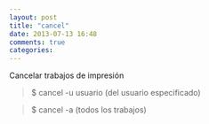 ```yaml
---
layout: post
title: "cancel"
date: 2013-07-13 16:48
comments: true
categories: 
---
```

Cancelar trabajos de impresión

>$ cancel -u usuario  (del usuario especificado)

>$ cancel -a  (todos los trabajos)

